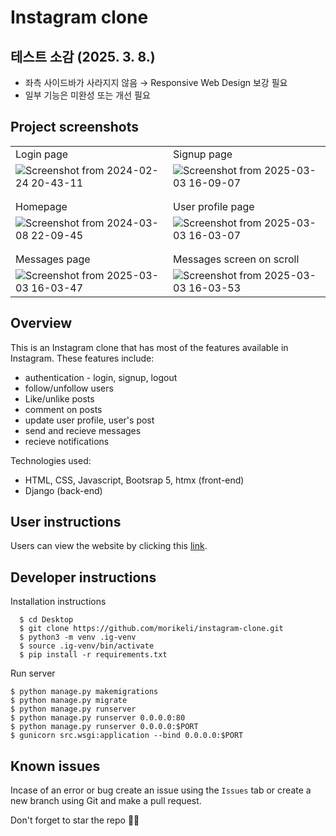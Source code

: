 # Instagram clone


## 테스트 소감 (2025. 3. 8.)

* 좌측 사이드바가 사라지지 않음 → Responsive Web Design 보강 필요
* 일부 기능은 미완성 또는 개선 필요

## Project screenshots
|  |  |
| -------- | -------- |
| Login page | Signup page |
| ![Screenshot from 2024-02-24 20-43-11](https://github.com/morikeli/Instagram_clone/assets/78599959/cb99eb64-28e1-4ef9-9d64-9b3a5705e7ca) | ![Screenshot from 2025-03-03 16-09-07](https://github.com/user-attachments/assets/077eea84-6b70-4bb3-880a-7801aee7152b) |
| | |
| | |
| Homepage | User profile page |
| ![Screenshot from 2024-03-08 22-09-45](https://github.com/morikeli/Instagram_clone/assets/78599959/285542a1-a1fa-4c23-ad34-9ec91dc4161f) | ![Screenshot from 2025-03-03 16-03-07](https://github.com/user-attachments/assets/647ef183-cc60-4dee-af54-db6cd01941eb) |
| | |
| | |
| Messages page | Messages screen on scroll |
|![Screenshot from 2025-03-03 16-03-47](https://github.com/user-attachments/assets/d6830ee3-d648-45d8-9da7-d4bfd7415c42) | ![Screenshot from 2025-03-03 16-03-53](https://github.com/user-attachments/assets/4ec915cf-794f-43fc-be95-0574082f5150) |

## Overview
This is an Instagram clone that has most of the features available in Instagram. These features include:
  - authentication - login, signup, logout
  - follow/unfollow users
  - Like/unlike posts
  - comment on posts
  - update user profile, user's post
  - send and recieve messages
  - recieve notifications

Technologies used:
  - HTML, CSS, Javascript, Bootsrap 5, htmx (front-end)
  - Django (back-end)

## User instructions
Users can view the website by clicking this [link](https://instagram-website-clone.onrender.com/auth/login). 

## Developer instructions

Installation instructions

```(bash)
  $ cd Desktop
  $ git clone https://github.com/morikeli/instagram-clone.git
  $ python3 -m venv .ig-venv
  $ source .ig-venv/bin/activate
  $ pip install -r requirements.txt
```

Run server

```(bash)
$ python manage.py makemigrations
$ python manage.py migrate
$ python manage.py runserver
$ python manage.py runserver 0.0.0.0:80
$ python manage.py runserver 0.0.0.0:$PORT
$ gunicorn src.wsgi:application --bind 0.0.0.0:$PORT
```

## Known issues
Incase of an error or bug create an issue using the `Issues` tab or create a new branch using Git and make a pull request.

Don't forget to star the repo 🌟😉


